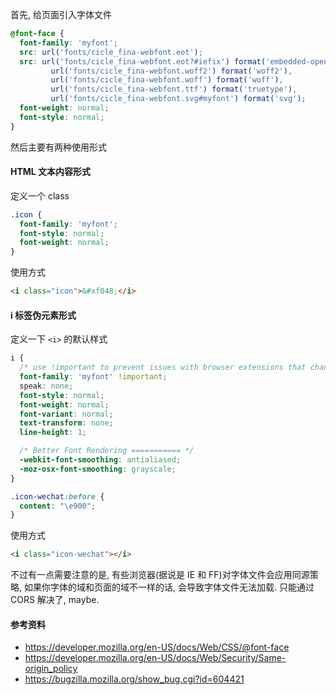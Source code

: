 首先, 给页面引入字体文件

```css
@font-face {
  font-family: 'myfont';
  src: url('fonts/cicle_fina-webfont.eot');
  src: url('fonts/cicle_fina-webfont.eot?#iefix') format('embedded-opentype'),
         url('fonts/cicle_fina-webfont.woff2') format('woff2'),
         url('fonts/cicle_fina-webfont.woff') format('woff'),
         url('fonts/cicle_fina-webfont.ttf') format('truetype'),
         url('fonts/cicle_fina-webfont.svg#myfont') format('svg');
  font-weight: normal;
  font-style: normal;
}
```



然后主要有两种使用形式



#### HTML 文本内容形式

定义一个 class

```css
.icon {
  font-family: 'myfont';
  font-style: normal;
  font-weight: normal;
}
```

使用方式

```html
<i class="icon">&#xf048;</i>
```



#### i 标签伪元素形式

定义一下 `<i>` 的默认样式

```css
i {
  /* use !important to prevent issues with browser extensions that change fonts */
  font-family: 'myfont' !important;
  speak: none;
  font-style: normal;
  font-weight: normal;
  font-variant: normal;
  text-transform: none;
  line-height: 1;

  /* Better Font Rendering =========== */
  -webkit-font-smoothing: antialiased;
  -moz-osx-font-smoothing: grayscale;
}

.icon-wechat:before {
  content: "\e900";
}
```

使用方式

```html
<i class="icon-wechat"></i>
```



不过有一点需要注意的是, 有些浏览器(据说是 IE 和 FF)对字体文件会应用同源策略, 如果你字体的域和页面的域不一样的话, 会导致字体文件无法加载. 只能通过 CORS 解决了, maybe.



#### 参考资料

* https://developer.mozilla.org/en-US/docs/Web/CSS/@font-face
* https://developer.mozilla.org/en-US/docs/Web/Security/Same-origin_policy
* https://bugzilla.mozilla.org/show_bug.cgi?id=604421